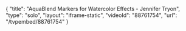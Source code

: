 {
    "title": "AquaBlend Markers for Watercolor Effects - Jennifer Tryon",
    "type": "solo",
    "layout": "iframe-static",
    "videoId": "88761754",
    "url": "\/tvpembed\/88761754"
}